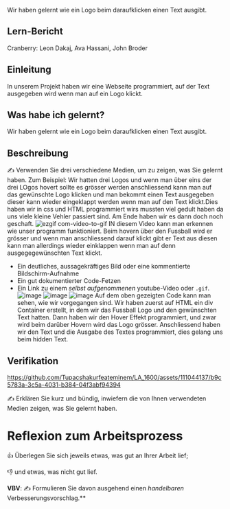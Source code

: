 




Wir haben gelernt wie ein Logo beim daraufklicken einen Text ausgibt.​


## Lern-Bericht
Cranberry: Leon Dakaj, Ava Hassani, John Broder

## Einleitung

In unserem Projekt haben wir eine Webseite programmiert, auf der Text ausgegeben wird wenn man auf ein Logo klickt.
## Was habe ich gelernt?

Wir haben gelernt wie ein Logo beim daraufklicken einen Text ausgibt.​

## Beschreibung

✍️ Verwenden Sie drei verschiedene Medien, um zu zeigen, was Sie gelernt haben. Zum Beispiel:
Wir hatten drei Logos und wenn man über eins der drei LOgos hovert sollte es grösser werden anschliessend kann man auf das gewünschte Logo klicken und man bekommt einen Text ausgegeben dieser kann wieder eingeklappt werden wenn man auf den Text klickt.Dies haben wir in css und HTML programmiert wirs mussten viel gedult haben da uns viele kleine Vehler passiert sind. Am Ende haben wir es dann doch noch geschaft. 
![ezgif com-video-to-gif](https://github.com/Tupacshakurfeateminem/LA_1600/assets/111044137/7f4eca12-a619-4fff-acca-64ead8226738)
IN diesem Video kann man erkennen wie unser programm funktioniert. Beim hovern über den Fussball wird er grösser und wenn man anschliessend darauf klickt gibt er Text aus diesen kann man allerdings wieder einklappen wenn man auf denn ausgegegewünschten Text klickt.


* Ein deutliches, aussagekräftiges Bild oder eine kommentierte Bildschirm-Aufnahme
* Ein gut dokumentierter Code-Fetzen
* Ein Link zu einem *selbst aufgenommenen* youtube-Video oder `.gif`.
![image](https://github.com/Tupacshakurfeateminem/LA_1600/assets/111044137/e8160a6c-4562-423d-af99-c55929ddd6ac)
![image](https://github.com/Tupacshakurfeateminem/LA_1600/assets/111044137/e0235883-ace2-4739-af9c-4760046181a7)
![image](https://github.com/Tupacshakurfeateminem/LA_1600/assets/111044137/56ac6bd2-0cce-49ab-8fd2-4e9c55d836e9)
Auf dem oben gezeigten Code kann man sehen, wie wir vorgegangen sind. Wir haben zuerst auf HTML ein div Container erstellt, in dem wir das Fussball Logo und den gewünschten Text hatten. Dann haben wir den Hover Effekt programmiert, und zwar wird beim darüber Hovern wird das Logo grösser. Anschliessend haben wir den Text und die Ausgabe des Textes programmiert, dies gelang uns beim  hidden Text.
## Verifikation

https://github.com/Tupacshakurfeateminem/LA_1600/assets/111044137/b9c5783a-3c5a-4031-b384-04f3abf94394



✍️ Erklären Sie kurz und bündig, inwiefern die von Ihnen verwendeten Medien zeigen, was Sie gelernt haben.

# Reflexion zum Arbeitsprozess

👍 Überlegen Sie sich jeweils etwas, was gut an Ihrer Arbeit lief; 

👎 und etwas, was nicht gut lief.

**VBV**: ✍️ Formulieren Sie davon ausgehend einen *handelbaren* Verbesserungsvorschlag.**
